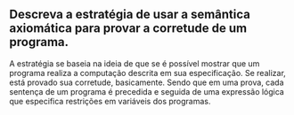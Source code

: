 ## Descreva a estratégia de usar a semântica axiomática para provar a corretude de um programa.

A estratégia se baseia na ideia de que se é possível mostrar que um programa realiza a computação descrita em sua especificação. Se realizar, está provado sua corretude, basicamente. Sendo que em uma prova, cada sentença de um programa é precedida e seguida de uma expressão lógica que especifica restrições em variáveis dos programas.
